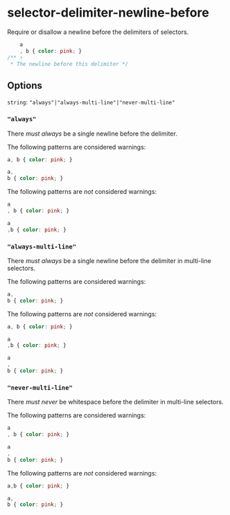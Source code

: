 # selector-delimiter-newline-before

Require or disallow a newline before the delimiters of selectors.

```css
    a
    , b { color: pink; }
/** ↑
 * The newline before this delimiter */
```

## Options

`string`: `"always"|"always-multi-line"|"never-multi-line"`

### `"always"`

There *must always* be a single newline before the delimiter.

The following patterns are considered warnings:

```css
a, b { color: pink; }
```

```css
a,
b { color: pink; }
```

The following patterns are *not* considered warnings:

```css
a
, b { color: pink; }
```

```css
a
,b { color: pink; }
```

### `"always-multi-line"`

There *must always* be a single newline before the delimiter in multi-line selectors.

The following patterns are considered warnings:

```css
a,
b { color: pink; }
```

The following patterns are *not* considered warnings:

```css
a, b { color: pink; }
```

```css
a
,b { color: pink; }
```

```css
a
,
b { color: pink; }
```

### `"never-multi-line"`

There *must never* be whitespace before the delimiter in multi-line selectors.

The following patterns are considered warnings:

```css
a
, b { color: pink; }
```

```css
a
,
b { color: pink; }
```

The following patterns are *not* considered warnings:

```css
a,b { color: pink; }
```

```css
a,
b { color: pink; }
```
